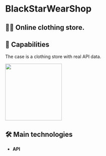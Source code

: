 # BlackStarWearShop

## 👖👚 Online clothing store. 

## 🚀 Capabilities
<p> The case is a clothing store with real API data. </p>

<p>

 <img style="width: 180px;" src="https://github.com/NovikovaOlga/BlackStarWearShop/blob/main/screens/Demo0.gif">

 <p>

## 🛠️ Main technologies
 - **API**
